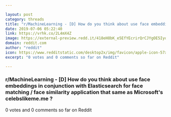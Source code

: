 ```yaml
---

layout: post
category: threads
title: "r/MachineLearning - [D] How do you think about use face embeddings in conjunction with Elasticsearch for face matching / face similarity application that same as Microsoft's celebslikeme.me ?"
date: 2019-07-06 05:22:40
link: https://vrhk.co/2L4mX4Z
image: https://external-preview.redd.it/418eH8bK_e5EfYEcrirQrCJYgOE5IyqSfGnW7bYs-6s.jpg?auto=webp&s=44cb1a84e168599a2ed17a0c10bcae505489a97d
domain: reddit.com
author: "reddit"
icon: https://www.redditstatic.com/desktop2x/img/favicon/apple-icon-57x57.png
excerpt: "0 votes and 0 comments so far on Reddit"

---
```


### r/MachineLearning - [D] How do you think about use face embeddings in conjunction with Elasticsearch for face matching / face similarity application that same as Microsoft's celebslikeme.me ?

0 votes and 0 comments so far on Reddit